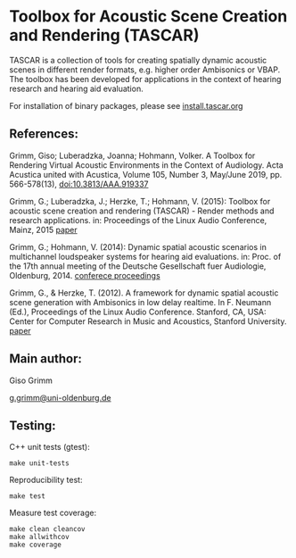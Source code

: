 # Toolbox for Acoustic Scene Creation and Rendering (TASCAR)

TASCAR is a collection of tools for creating spatially dynamic
acoustic scenes in different render formats, e.g. higher order
Ambisonics or VBAP. The toolbox has been developed for applications in
the context of hearing research and hearing aid evaluation.

For installation of binary packages, please see
[install.tascar.org](http://install.tascar.org/)

## References:

Grimm, Giso; Luberadzka, Joanna; Hohmann, Volker. A Toolbox for
Rendering Virtual Acoustic Environments in the Context of
Audiology. Acta Acustica united with Acustica, Volume 105, Number 3,
May/June 2019, pp. 566-578(13),
[doi:10.3813/AAA.919337](https://doi.org/10.3813/AAA.919337)


Grimm, G.; Luberadzka, J.; Herzke, T.; Hohmann, V. (2015): Toolbox for
acoustic scene creation and rendering (TASCAR) - Render methods and
research applications. in: Proceedings of the Linux Audio Conference,
Mainz, 2015 [paper](http://lac.linuxaudio.org/2015/papers/11.pdf)


Grimm, G.; Hohmann, V. (2014): Dynamic spatial acoustic scenarios in
multichannel loudspeaker systems for hearing aid evaluations. in:
Proc. of the 17th annual meeting of the Deutsche Gesellschaft fuer
Audiologie, Oldenburg, 2014. [conferece
proceedings](http://www.uzh.ch/orl/dga-ev/publikationen/tagungsbaende/tagungsbaende.html)


Grimm, G., & Herzke, T. (2012). A framework for dynamic spatial
acoustic scene generation with Ambisonics in low delay realtime. In
F. Neumann (Ed.), Proceedings of the Linux Audio Conference. Stanford,
CA, USA: Center for Computer Research in Music and Acoustics, Stanford
University. [paper](http://lac.linuxaudio.org/2012/papers/14.pdf)


## Main author:

Giso Grimm

g.grimm@uni-oldenburg.de


## Testing:

C++ unit tests (gtest):

````
make unit-tests
````

Reproducibility test:

````
make test
````

Measure test coverage:

````
make clean cleancov
make allwithcov
make coverage
````

